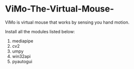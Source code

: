 # ViMo-The-Virtual-Mouse-
ViMo is virtual mouse that works by sensing you hand motion. 

Install all the modules listed below:

1. mediapipe
2. cv2
3. umpy
4. win32api
5. pyautogui
